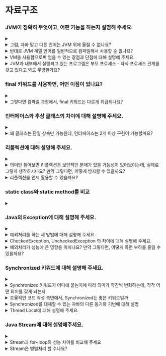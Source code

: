 # 자료구조
### JVM이 정확히 무엇이고, 어떤 기능을 하는지 설명해 주세요.
<details>
<summary></summary>
<div>

## 1. JVM의 정의
- **Java Virtual Machine(JVM)**이란 자바 바이트코드(bytecode)를 실행하기 위한 **가상 컴퓨터(추상화된 컴퓨팅 플랫폼)**입니다.  
- 자바 컴파일러(`javac`)가 생성한 `.class` 파일(바이트코드)을 입력으로 받아, 실제 머신(운영체제·하드웨어)에서 동작할 수 있도록 해석·실행합니다.  
- JVM은 **‘한 번 컴파일하면 어디서나 실행된다(Write Once, Run Anywhere)’**는 자바 플랫폼의 핵심을 가능하게 하는 핵심 요소입니다.

## 2. JVM의 주요 구성 요소
1. **클래스 로더(Class Loader)**  
   - `.class` 파일을 읽어 메모리에 올리고, 내부 데이터 구조로 변환(링크)합니다.  
   - 사용자 정의 클래스뿐 아니라 런타임 라이브러리(예: `java.lang.*`)도 모두 이 서브시스템을 통해 로드됩니다.
2. **런타임 데이터 영역(Runtime Data Areas)**  
   - **메소드 영역(Method Area)**: 클래스·인터페이스의 런타임 상수 풀, 필드·메소드 정보 저장  
   - **힙(Heap)**: 객체 및 배열 인스턴스들이 생성되는 공간  
   - **스택(Stack)**: 각 스레드별로 JVM 호출 스택을 유지(메소드 호출 시마다 프레임 생성)  
   - **프로그램 카운터(PC) 레지스터**: 각 스레드가 현재 실행 중인 바이트코드의 주소를 가리킴  
   - **네이티브 메소드 스택(Native Method Stack)**: 자바 외 언어(C/C++ 등)로 작성된 네이티브 메소드 호출 시 사용
3. **실행 엔진(Execution Engine)**  
   - **인터프리터(Interpreter)**: 바이트코드를 한 줄씩 해석하며 실행  
   - **JIT 컴파일러(Just-In-Time Compiler)**: 반복적으로 호출되는 바이트코드를 네이티브 머신 코드로 번역해 **성능을 최적화**  
4. **가비지 컬렉터(Garbage Collector, GC)**  
   - 더 이상 참조되지 않는 객체를 탐지해 자동으로 메모리를 회수  
   - 메모리 누수를 방지하고, 명시적 메모리 해제 없이 안전한 실행 환경 제공  
5. **네이티브 인터페이스(Java Native Interface, JNI)**  
   - 자바 애플리케이션에서 C/C++ 등의 네이티브 코드를 호출할 수 있게 해 주는 브릿지 역할

## 3. JVM의 주요 기능
- **플랫폼 독립성 보장**  
  자바 바이트코드는 특정 하드웨어나 OS에 종속되지 않으므로, 동일한 `.class` 파일을 Windows·macOS·Linux 등 다양한 환경에서 실행 가능
- **메모리 관리 및 자동 가비지 컬렉션**  
  개발자가 명시적으로 메모리를 해제하지 않아도, JVM이 필요 시점에 객체를 정리하여 안정적인 메모리 운영
- **성능 최적화**  
  JIT 컴파일러를 통해 런타임에 핫스팟(빈번히 호출되는 코드)을 네이티브 코드로 변환, 반복 실행 시 성능 향상
- **보안 관리**  
  바이트코드 검증(bytecode verifier)을 통해 악의적인 코드 삽입을 방지하고, 클래스 로더·보안 매니저를 통해 실행 권한을 제어
- **멀티스레드 스케줄링 지원**  
  JVM 내부에서 스레드별 호출 스택과 PC 레지스터를 관리하여, 자바 레벨의 스레드 동시 실행 및 동기화 제공

## 4. JVM의 동작 과정 요약
1. **소스 코드(.java) → 바이트코드(.class) 컴파일**  
2. **클래스 로더**가 `.class` 파일 로드 및 링크  
3. **바이트코드 검증** (안전성·무결성 검사)  
4. **인터프리터** 또는 **JIT 컴파일러**를 통해 바이트코드 실행  
5. **런타임 데이터 영역**에서 객체 생성 및 메모리 관리  
6. **가비지 컬렉터**가 주기적으로 불필요 객체 회수

## 5. JVM의 이점
- **이식성**: 한번 작성한 코드를 다양한 플랫폼에서 실행  
- **안정성**: 메모리 안전성 및 보안 메커니즘 내장  
- **관리 용이성**: 자동 메모리 관리, 모니터링·디버깅 도구 제공  
- **확장성**: 다양한 가비지 컬렉터(G1, ZGC 등)와 최적화 기법 선택 가능  

---

이와 같이 JVM은 자바 프로그램을 실행하기 위한 **추상화된 런타임 환경**으로, 바이트코드를 플랫폼 독립적으로 해석·컴파일하고, 메모리·스레드·보안을 종합적으로 관리함으로써 자바의 핵심 가치인 “이식성·안정성·성능”을 실현합니다.
</div>
</details>
<details>
<summary>그럼, 자바 말고 다른 언어는 JVM 위에 올릴 수 없나요?</summary>
<div>

JVM은 ‘바이트코드(​.class)’를 실행하는 가상 머신이기 때문에, **바이트코드를 생성할 수 있는(any language compiler)를 JVM 타깃으로 삼기만 하면** 자바뿐 아니라 어떤 언어도 올릴 수 있습니다. 실제로 다음과 같은 언어들이 JVM 위에서 동작합니다:

- **Kotlin**  
  JetBrains에서 만든 정적 타입 언어로, 자바와 100% 상호 운용(interoperability) 가능  
- **Scala**  
  함수형·객체지향을 결합한 언어로, 병렬·비동기 프로그래밍에 강점  
- **Groovy**  
  동적 스크립트 언어로, 자바 문법과 호환되며 빌드 스크립트·테스트 코드 등에 자주 사용  
- **Clojure**  
  JVM 기반의 함수형 리스프(Lisp) 언어, 불변 자료구조·병렬 처리 모델 제공  
- **JRuby**  
  루비(Ruby) 언어를 JVM 위에서 실행할 수 있게 옮긴 구현체  
- **Jython**  
  파이썬(Python) 2.x 계열을 JVM 위에서 실행할 수 있는 구현체  
- **Ceylon, Fantom, Xtend, Gosu, Frege** 등  
  각각 고유의 문법과 특성을 가진 언어들이 JVM 타깃을 지원  

---

## 어떻게 가능할까?
1. **컴파일러 플러그인/백엔드**  
   - 언어의 컴파일러가 최종 산출물을 JVM 바이트코드로 생성하도록 백엔드를 구현  
   - 예: Kotlin 컴파일러, Scala 컴파일러, Groovy 컴파일러 등  
2. **인터프리터 방식**  
   - 순수 자바(Java) 코드로 해당 언어의 인터프리터를 작성하고, JVM에서 직접 해석  
   - 예: JRuby, Jython  
3. **JSR-292 (invokedynamic) 지원**  
   - 자바 7부터 도입된 `invokedynamic` 바이트코드 명령어로 동적 언어를 더 효율적으로 구현  

이처럼 JVM은 **언어 독립적인 런타임 플랫폼**으로 설계되어 있기 때문에, “JVM 타깃 코드(바이트코드)만 만들 수 있느냐”가 관건입니다. 자바가 아니어도, 자신만의 문법·타입 시스템을 가진 언어라도 바이트코드를 생산할 수 있다면 JVM 위에서 실행시킬 수 있습니다.
</div>
</details>
<details>
<summary>반대로 JVM 계열 언어를 일반적으로 컴파일해서 사용할 순 없나요?</summary>
<div>

**JVM 바이트코드로 컴파일**되어 `.class` 파일로 출력되고, 이를 JVM에서 실행하는 방식으로 동작합니다. 즉, 이들은 \*\*"JVM 위에서 실행되는 언어"\*\*입니다. 따라서 보통은 **JVM 없이 실행되지 않습니다.**

하지만 "일반적으로 컴파일해서 사용할 수 없느냐?"는 질문에 대해 더 깊이 들어가 보면 몇 가지 예외나 대안도 존재합니다.

---

### ✅ JVM 계열 언어를 "일반적으로 컴파일해서" 실행하는 방법들

1. **Ahead-of-Time (AOT) 컴파일러 사용**

   * 대표 사례: **GraalVM Native Image**
   * Java나 Kotlin 코드를 JVM 없이 실행할 수 있는 **네이티브 바이너리**로 컴파일합니다.
   * 장점: 빠른 시작 시간, 낮은 메모리 사용량
   * 단점: 리플렉션 등 일부 JVM 기능은 제한될 수 있음

2. **Kotlin/Native**

   * Kotlin은 JVM 이외에도 **Native 플랫폼용 컴파일러(Kotlin/Native)** 를 제공합니다.
   * 주로 iOS, Linux CLI 프로그램 등에 사용됩니다.
   * JVM 없이 실행 가능합니다.

3. **Scala Native**

   * Scala를 LLVM 기반의 **네이티브 코드**로 컴파일하는 프로젝트
   * 아직 완전 성숙하지는 않지만, 간단한 CLI 앱 등은 작성 가능

---

### ❌ 일반적인 상황에서는 JVM이 필요함

* Java나 Kotlin은 기본적으로 `javac`, `kotlinc` 등으로 **바이트코드**를 생성하고,
* 생성된 `.class` 파일은 `java` 커맨드나 JVM 기반 런타임에서 실행됨
* 그러므로 **JVM이 없이는 실행할 수 없습니다.**

---

요약하자면:
\*\*"일반적인 상황에서는 JVM이 필요하지만, 네이티브 컴파일러(AOT)를 사용하면 JVM 없이 실행 가능한 실행 파일도 만들 수 있다"\*\*는 게 핵심입니다.

</div>
</details>

<details>
<summary>VM을 사용함으로써 얻을 수 있는 장점과 단점에 대해 설명해 주세요.</summary>
<div>

가상 머신(VM, 특히 여기서는 **Java Virtual Machine – JVM**을 염두에 두고 설명하겠습니다)을 사용하는 것은 개발과 실행 환경에 많은 영향을 미칩니다. 아래는 **VM 사용의 장점과 단점**을 정리한 내용입니다.

---

## ✅ VM(JVM)을 사용함으로써 얻을 수 있는 **장점**

### 1. **플랫폼 독립성 (Write Once, Run Anywhere)**

* Java나 Kotlin 같은 언어는 바이트코드로 컴파일되고, JVM만 있다면 **Windows, macOS, Linux 등에서 동일하게 실행 가능**합니다.
* 이는 다양한 운영체제를 지원해야 하는 애플리케이션에 큰 장점입니다.

### 2. **풍부한 런타임 기능**

* 자동 메모리 관리(Garbage Collection)
* 스레드 관리, 모니터링, 리플렉션, JIT(Just-In-Time) 컴파일 등 고급 기능 제공
* 개발자가 저수준의 자원 관리를 직접 할 필요가 줄어듭니다.

### 3. **보안**

* JVM은 **샌드박스 환경**을 통해 애플릿이나 스크립트의 접근 범위를 제한할 수 있음
* 특히 웹 기반의 코드 실행 등에서 유용함 (과거에는 많이 쓰였지만 지금은 줄어듦)

### 4. **성숙한 생태계**

* 수십 년에 걸친 **툴링, 디버깅, 모니터링** 생태계
* Spring, Gradle, IntelliJ, JUnit 등 다양한 도구와 라이브러리 제공

### 5. **멀티언어 지원**

* JVM 위에서는 Java 외에도 Kotlin, Scala, Groovy 등 다양한 언어를 사용할 수 있음
* 여러 언어를 섞어 개발하는 것도 가능

---

## ❌ VM(JVM)을 사용할 때의 **단점**

### 1. **시작 시간 지연 (Cold Start)**

* JVM은 애플리케이션 시작 시 초기화 작업이 많아서 **시작 시간이 느릴 수 있음**
* 서버리스 환경이나 CLI 툴 등에서는 큰 단점이 될 수 있음

### 2. **메모리 사용량이 큼**

* JVM 자체가 일정 메모리를 항상 점유하고 있으며, 가비지 컬렉션 등도 추가 리소스를 사용
* 가벼운 애플리케이션에는 과할 수 있음

### 3. **JVM에 대한 의존**

* 실행에 반드시 JVM이 필요하며, JVM 버전에 따라 호환성 문제가 생길 수도 있음
* 설치/배포 환경에서 JVM 유무 확인이 필요

### 4. **네이티브 성능보다 낮을 수 있음**

* C/C++ 등 네이티브 언어보다는 실행 성능이 낮거나 예측 불가능할 수 있음
* 특히 하드웨어에 가까운 시스템 프로그래밍에는 부적합

---

## 🔄 요약 표

| 항목      | 장점             | 단점             |
| ------- | -------------- | -------------- |
| 플랫폼 독립성 | OS에 상관없이 실행 가능 | JVM 설치 필요      |
| 성능      | JIT으로 일정 수준 확보 | 네이티브보다 느릴 수 있음 |
| 메모리     | 자동 관리(GC)      | 리소스 사용량 많음     |
| 보안      | 샌드박스 실행        | 복잡한 설정 필요      |
| 생태계     | 풍부한 도구와 언어     | 러닝 커브 가능       |

---

좋습니다! 아래는 **VM 기반 언어 (예: Java, Kotlin, C#, Scala 등)** 와 **네이티브 언어 (예: C, C++, Rust, Go 등)** 를 다양한 관점에서 비교한 표입니다. 두 유형은 서로 다른 철학과 목적을 가지고 있어, 선택은 사용 목적과 환경에 따라 달라집니다.

---

## ✅ VM 기반 언어 vs 네이티브 언어 비교

| 항목           | VM 기반 언어                              | 네이티브 언어                        |
| ------------ | ------------------------------------- | ------------------------------ |
| **실행 방식**    | 중간 바이트코드로 컴파일 → VM(JVM, CLR 등) 위에서 실행 | 기계어로 직접 컴파일 → OS에서 직접 실행       |
| **플랫폼 독립성**  | 높음 (JVM만 있으면 OS에 상관없이 실행 가능)          | 낮음 (OS별로 바이너리 따로 빌드 필요)        |
| **성능**       | 적절히 빠름 (JIT, GC 등 덕분에 괜찮은 성능)         | 일반적으로 더 빠름 (AOT 컴파일로 최적화됨)     |
| **시작 속도**    | 느릴 수 있음 (JVM 초기화 시간)                  | 빠름 (바로 실행 가능)                  |
| **메모리 사용**   | 더 큼 (JVM 자체 오버헤드 + GC 리소스)            | 더 작음 (직접 메모리 관리)               |
| **개발 생산성**   | 높음 (자동 메모리 관리, 풍부한 라이브러리, 리플렉션 등)     | 낮을 수 있음 (직접 메모리 관리, 포인터 등)     |
| **디버깅/모니터링** | 풍부한 툴 제공 (JVM 기반 툴: VisualVM, JFR 등)  | 도구는 다양하지만 OS/언어마다 다름           |
| **안정성**      | 메모리 관련 버그 적음 (GC, 타입 안정성)             | 메모리 오류 발생 가능 (버퍼 오버플로우 등)      |
| **호환성**      | JVM 버전 간 이슈 있을 수 있음                   | OS/컴파일러 종속성 문제 있을 수 있음         |
| **사용 예**     | 웹 서버, 대규모 엔터프라이즈 앱, 백엔드 시스템           | 시스템 프로그래밍, 게임, OS, 실시간 앱, 임베디드 |

---

## ✅ 요약

* **VM 기반 언어**

  * 장점: 개발 속도 빠르고 안정적, 이식성 우수
  * 단점: 성능과 자원 사용면에서 불리

* **네이티브 언어**

  * 장점: 성능 우수, 리소스 제어 가능
  * 단점: 개발 난이도 높고, 플랫폼 종속성 있음

---

### 💡 어떤 경우에 어떤 언어를 쓰면 좋을까?

| 상황                        | 추천               |
| ------------------------- | ---------------- |
| 빠르게 안정적인 서버 구축            | Java, Kotlin, C# |
| 고성능 시스템이나 게임 개발           | C++, Rust        |
| 임베디드 시스템, 드라이버            | C                |
| 빠른 시작 시간과 단일 실행파일이 중요한 경우 | Go, Rust         |
| 복잡한 비즈니스 로직이 많은 대형 서비스    | Java, Scala      |

---


</div>
</details>

<details>
<summary>JVM과 내부에서 실행되고 있는 프로그램은 부모 프로세스 - 자식 프로세스 관계를 갖고 있다고 봐도 무방한가요?</summary>
<div>

**JVM과 그 안에서 실행되는 프로그램(Java, Kotlin 등으로 작성된 코드)** 간의 관계를 \*\*"부모-자식 프로세스 관계"\*\*로 보는 것은 **정확하지 않습니다.**

---

## 🔍 이유 설명

### ✅ JVM은 **하나의 프로세스**입니다.

* 우리가 `java MyProgram` 같은 명령어로 프로그램을 실행하면:

  1. **JVM 프로세스**가 시작되고
  2. 그 안에서 `.class` 또는 `.jar` 파일에 담긴 **바이트코드를 해석/실행**합니다.
* 즉, **Java 애플리케이션은 JVM 프로세스 안에서 실행되는 코드일 뿐**, 별도의 프로세스가 아닙니다.

➡️ 따라서 JVM과 Java 애플리케이션은 **"부모-자식 프로세스"가 아니라, "호스트와 내부 실행 코드" 관계**입니다.

---

## 💡 예외적으로 자식 프로세스를 생성하는 경우

Java 애플리케이션 내에서 다음과 같은 방식으로 **실제 자식 프로세스**를 생성할 수는 있습니다:

```java
Process p = Runtime.getRuntime().exec("ping google.com");
```

* 이 경우 `ping`은 **자식 프로세스**로 실행되며,
* **JVM은 부모 프로세스**, `ping`은 실제 OS 레벨에서 **자식 프로세스**가 됩니다.

---

## 🔄 요약

| 구분                     | 관계                               |
| ---------------------- | -------------------------------- |
| JVM ↔ Java 애플리케이션      | ❌ 프로세스-프로세스 아님 (같은 프로세스 내에서 실행됨) |
| JVM ↔ exec()로 만든 외부 명령 | ✅ 부모-자식 프로세스 관계 성립               |

---

ps, top, pstree 같은 명령어로 JVM과 서브프로세스 관계를 확인

리눅스나 유닉스 계열 시스템에서 **JVM과 서브프로세스 관계**를 확인하는 데 사용할 수 있는 주요 명령어들을 아래에 정리

---

## ✅ 1. `ps` 명령어

```bash
ps -ef | grep java
```

* 현재 실행 중인 JVM 프로세스를 확인할 수 있습니다.
* `java -jar MyApp.jar` 같은 명령이 보일 겁니다.

---

## ✅ 2. `pstree` 명령어

```bash
pstree -p
```

* 프로세스들을 **트리 구조로 시각화**해서 보여줍니다.
* JVM이 `exec()` 등을 통해 생성한 **자식 프로세스**가 있다면 JVM PID 아래에 보이게 됩니다.

예시:

```
systemd(1)─┬─java(12345)─┬─ping(12346)
```

→ 여기서 `java(12345)`가 JVM이고, `ping(12346)`은 `Runtime.exec()` 등으로 생성된 자식 프로세스입니다.

---

## ✅ 3. `top` 또는 `htop`

* 실행 중인 프로세스를 실시간으로 볼 수 있고,
* `htop`에서는 **트리 모드(F5)** 로 자식 프로세스를 확인할 수 있습니다.

---

## ✅ 4. Java 코드에서 PID 확인하는 방법

```java
long pid = ProcessHandle.current().pid();
System.out.println("JVM PID: " + pid);
```

자식 프로세스는 아래처럼 생성:

```java
Process p = Runtime.getRuntime().exec("ping google.com");
```

이 경우, OS 레벨에서 `ping` 프로세스는 위 JVM의 **자식 프로세스**로 보이게 됩니다.

---

</div>
</details>

### final 키워드를 사용하면, 어떤 이점이 있나요?

<details>
<summary></summary>
<div>

1. 변수에 final 사용
java
복사
편집
final int x = 10;
한 번 초기화된 이후 값을 변경할 수 없음.

이점:

불변성 보장: 코드 흐름 중 값이 바뀌지 않아 오류 가능성 감소.

멀티스레딩 환경에서 안정성 향상: final 변수는 thread-safe하게 작동함.

2. 메서드에 final 사용
java
복사
편집
class Parent {
    public final void show() {
        System.out.println("Hello");
    }
}
서브클래스에서 오버라이드 금지.

이점:

의도한 동작을 유지: 중요한 로직이 자식 클래스에서 변경되지 않도록 보장.

보안성 향상: 예기치 않은 확장을 막아 코드 안정성 증가.

3. 클래스에 final 사용
java
복사
편집
final class MyClass {
    // ...
}
상속이 불가능한 클래스.

이점:

디자인 고정: 의도적으로 확장을 금지해 API 설계 안정성 확보.

성능 최적화 가능: JIT 컴파일러가 final 클래스는 더 공격적으로 최적화 가능.

추가 이점
가독성 향상: 값을 변경하지 않을 것임을 명시적으로 표현.

에러 예방: 실수로 변수 재할당, 메서드 오버라이드 등 방지.

필요 이상으로 final을 남용하면 유연성이 떨어질 수 있으므로, 변경 가능성이 없다고 확신할 때 사용
</div>
</details>

<details>
<summary>그렇다면 컴파일 과정에서, final 키워드는 다르게 취급되나요?</summary>
<div>

`final` 키워드는 **컴파일러와 JVM이 코드를 다르게 최적화할 수 있도록 힌트를 주는 역할**을 합니다. 컴파일 과정에서 `final`이 있으면 다음과 같은 방식으로 특별히 취급됩니다:

---

### 1. **`final` 변수 (특히 상수)는 인라인(inline) 처리됨**

```java
final int A = 10;
int b = A + 5;
```

* 컴파일 시점에 `A`는 리터럴 `10`으로 직접 치환되어 사용됨.
* **결과적으로 더 빠른 실행**과 **메모리 절약** 가능.
* 단, `static final` 변수는 상수 풀(Constant Pool)에 저장되어 전역적으로 재사용 가능.

---

### 2. **`final` 메서드는 오버라이딩이 불가능하므로 디스패치 최적화 가능**

```java
final void doSomething() {}
```

* 메서드가 서브클래스에서 바뀔 수 없으므로 **정적 바인딩(static binding)** 사용 가능.
* 일반적인 메서드는 **동적 바인딩**을 거쳐야 하지만, `final`이면 그 과정을 생략 가능 → **호출 속도 향상**.

---

### 3. **`final` 클래스는 전체 구조가 고정되므로 더 과감한 최적화 가능**

```java
final class MyUtil { ... }
```

* JVM이 클래스의 구조나 메서드 호출 방식이 절대 바뀌지 않는다고 확신할 수 있어, **JIT 컴파일러가 aggressive한 인라이닝이나 옵티마이제이션 수행** 가능.

---

### 4. **`final` 지역 변수는 람다나 익명 클래스에서 참조 가능**

```java
Runnable r = () -> {
    System.out.println(a); // a는 final 또는 effectively final이어야 함
};
```

* 컴파일러는 해당 변수를 \*\*closure(클로저)\*\*에 캡처해야 하므로, 값이 바뀌지 않음을 확신해야 함.

---

요약하면, **`final`은 컴파일러에게 "이 값/구조는 바뀌지 않는다"는 확신을 주어 더 효율적인 바이트코드와 실행 성능을 가능하게 합니다**.

`final` 키워드는 JIT(Just-In-Time) 컴파일러가 **더 aggressive(공격적인) 인라이닝 및 최적화**를 수행할 수 있도록 도와줍니다. 그 이유와 작동 방식은 다음과 같습니다:

---

### ✅ **JIT 컴파일러 최적화란?**

* JIT은 자바 바이트코드를 **런타임 시 기계어로 변환하면서 성능 최적화**를 수행합니다.
* JIT의 목표는 CPU가 더 빠르게 실행할 수 있도록 **중복 제거**, **함수 인라이닝**, **루프 최적화** 등을 적용하는 것입니다.

---

### 💡 `final`이 어떻게 도움이 되는가?

#### 1. **메서드 인라이닝 (Method Inlining)**

* 인라이닝이란, **함수를 호출하지 않고, 그 내부 코드를 호출 지점에 직접 삽입**하는 최적화입니다.
* 일반 메서드는 오버라이딩 가능성이 있어 런타임까지 어떤 구현이 호출될지 확정할 수 없습니다.
* 하지만 `final` 메서드는 **절대 오버라이딩되지 않음** → **JVM이 인라인을 바로 적용 가능**.

예:

```java
final void printHello() {
    System.out.println("Hello");
}
```

* 이 함수가 자주 호출된다면, 호출부에 `System.out.println("Hello");`를 직접 넣을 수 있습니다.
* → **함수 호출 비용 제거** + **JVM 추가 최적화 가능**.

---

#### 2. **클래스 인라이닝**

* `final` 클래스는 구조가 확정되어 있어, **JVM이 객체 구조를 분석하고 최적화하기 쉬움**.
* 예: `final class Point { int x, y; }`

  * 객체 생성 시 구조가 불변임을 알기 때문에 **메모리 접근이나 생성 비용 최적화 가능**.

---

#### 3. **필드 접근 최적화**

* `final` 필드는 한 번만 설정되고 이후 변경되지 않기 때문에:

  * **CPU 캐시에 안정적으로 유지될 수 있음**
  * **배치된 값이 바로 인라인**되거나 **dead code 제거 대상이 아님**.

---

### 🧠 요약

| 키워드           | JIT 최적화 혜택          |
| ------------- | ------------------- |
| `final` 메서드   | 인라이닝, 정적 바인딩 가능     |
| `final` 클래스   | 인라인 생성, 구조 최적화      |
| `final` 변수/필드 | 값 고정 → 빠른 접근, 상수 대체 |

---

JIT의 이런 최적화는 특히 **반복 호출**, **루프 내 코드**, **작은 유틸리티 메서드**에서 성능 차이를 체감할 수 있습니다.

</div>
</details>

### 인터페이스와 추상 클래스의 차이에 대해 설명해 주세요.

<details>
<summary></summary>
<div>
인터페이스(Interface)와 추상 클래스(Abstract Class)는 모두 Java에서 \*\*추상화(abstraction)\*\*를 제공하는 도구지만, 용도와 사용 방식에 중요한 차이가 있습니다. 아래에서 핵심 차이를 정리해 드리겠습니다.

---

## ✅ 기본 개념

| 항목      | 인터페이스 (Interface)             | 추상 클래스 (Abstract Class)          |
| ------- | ----------------------------- | -------------------------------- |
| 목적      | **계약(Contract)**: 무엇을 할 수 있는가 | **틀 제공(Template)**: 어떻게 동작해야 하는가 |
| 다중 상속   | O (여러 인터페이스 구현 가능)            | X (한 개의 클래스만 상속 가능)              |
| 인스턴스 생성 | X (객체 생성 불가)                  | X (객체 생성 불가)                     |

---

## ✅ 멤버 구성

| 항목  | 인터페이스                           | 추상 클래스                           |
| --- | ------------------------------- | -------------------------------- |
| 필드  | `public static final` 상수만 가능    | 일반 필드 가능 (private, protected 포함) |
| 메서드 | 기본은 추상 메서드, `default/static` 허용 | 추상 메서드 + 일반 메서드 둘 다 가능           |
| 생성자 | 없음                              | 있음                               |

---

## ✅ 사용 목적 차이

| 항목       | 인터페이스                       | 추상 클래스                      |
| -------- | --------------------------- | --------------------------- |
| 언제 사용하나? | 전혀 다른 계열의 클래스에 **공통 기능 명세** | 관련 있는 클래스들의 **공통 기능 구현 제공** |
| 예시       | `Comparable`, `Runnable`    | `Animal`, `Shape` 등         |

---

## ✅ Java 8 이후의 인터페이스 변화

* `default` 메서드: 인터페이스에서도 구현 가능해짐.
* `static` 메서드: 인터페이스에 정적 메서드 정의 가능.
* 하지만 여전히 \*\*상태(필드)\*\*는 가질 수 없으며, `Object` 클래스의 메서드는 오버라이드 불가.

---

## ✅ 예제 비교

### 인터페이스 예

```java
interface Drivable {
    void drive();
}
```

### 추상 클래스 예

```java
abstract class Vehicle {
    int speed;

    void setSpeed(int speed) {
        this.speed = speed;
    }

    abstract void drive();
}
```

---

## 🔄 요약 비교

| 기준     | 인터페이스       | 추상 클래스  |
| ------ | ----------- | ------- |
| 다중 상속  | 가능          | 불가능     |
| 상태(필드) | 가질 수 없음     | 가질 수 있음 |
| 기본 구현  | Java 8부터 가능 | 항상 가능   |
| 생성자    | 없음          | 있음      |
| 관계     | "할 수 있다"    | "이다"    |

---

### ✅ 실무 조언:

* **"서로 관련 없는 객체들에 공통 기능을 부여"** → 인터페이스
* **"공통된 속성과 동작이 있는 상속 구조"** → 추상 클래스

둘을 **동시에 사용할 수도 있고**, **하나의 추상 클래스가 여러 인터페이스를 구현**할 수도 있습니다.

</div>
</details>

<details>
<summary>왜 클래스는 단일 상속만 가능한데, 인터페이스는 2개 이상 구현이 가능할까요?</summary>
<div>

아주 좋은 질문입니다! 핵심은 \*\*"복잡성과 충돌을 방지하면서도 유연성을 제공하려는 설계 철학"\*\*에 있습니다.

---

## ✅ 클래스는 **단일 상속**만 가능한 이유

### ⚠️ 다중 상속의 문제점 (클래스 기준)

다중 상속은 **여러 부모 클래스에서 동일한 이름의 메서드나 필드**를 상속받을 경우, \*\*우선순위를 알기 어려워서 모호성(ambiguity)\*\*이 발생합니다.

예를 들어:

```java
class A {
    void hello() { System.out.println("Hello from A"); }
}

class B {
    void hello() { System.out.println("Hello from B"); }
}

// Java에서는 아래와 같은 다중 상속이 허용되지 않음
class C extends A, B { } // 오류 발생!
```

* 위 상황에서는 `C.hello()`가 A의 것인지 B의 것인지 **결정할 수 없음**.
* 이는 **Diamond Problem**이라고도 불립니다.

➡️ **이런 혼란을 피하기 위해 자바는 클래스에 대해 "단일 상속"만 허용**합니다.

---

## ✅ 인터페이스는 **다중 구현**이 가능한 이유

### ✔️ 인터페이스는 본질적으로 \*\*계약(명세)\*\*만 정의하기 때문

* 인터페이스는 **상태(필드)나 구현을 갖지 않는 추상적인 메서드 선언**만 포함했기 때문에, 충돌 가능성이 거의 없음.
* 즉, 클래스는 **구현과 상태를 상속**하지만, 인터페이스는 \*\*기능의 약속(형태)\*\*만 상속.

예:

```java
interface Flyable {
    void fly();
}

interface Swimmable {
    void swim();
}

class Duck implements Flyable, Swimmable {
    public void fly() { System.out.println("Flying"); }
    public void swim() { System.out.println("Swimming"); }
}
```

* Duck은 **두 인터페이스 모두의 기능을 명확하게 구현**하면 되기 때문에 충돌 없음.

---

## ✅ Java 8 이후: `default` 메서드로 생긴 잠재적 충돌

인터페이스에 `default` 메서드가 생기면서 충돌 가능성이 생겼지만, Java는 다음과 같이 **명시적 해결**을 요구합니다:

```java
interface A {
    default void hello() { System.out.println("Hello from A"); }
}

interface B {
    default void hello() { System.out.println("Hello from B"); }
}

class C implements A, B {
    public void hello() {
        A.super.hello(); // 또는 B.super.hello();
    }
}
```

➡️ 충돌 시 개발자가 **직접 우선순위를 지정**하게 강제함 → **안전성과 유연성 모두 확보**.

---

## 🧠 결론

| 구분         | 클래스 상속       | 인터페이스 구현         |
| ---------- | ------------ | ---------------- |
| 다중 상속 허용   | ❌            | ✅                |
| 이유         | 충돌 위험, 상태 상속 | 명세만 제공, 구현 충돌 없음 |
| Java 설계 철학 | 안전성 우선       | 유연성 확보           |

---

즉, **인터페이스는 충돌 없이 유연한 기능 조합이 가능하기 때문에 다중 구현을 허용하지만**, **클래스는 복잡한 상태와 구현을 포함하기 때문에 단일 상속만 허용되는 것**입니다.

</div>
</details>

### 리플렉션에 대해 설명해 주세요.

<details>
<summary></summary>
<div>

### 🔍 리플렉션의 핵심 개념

리플렉션을 사용하면 프로그램이 실행 중일 때 다음과 같은 작업이 가능합니다:

- 클래스의 이름, 메서드, 필드, 생성자 등의 **구조를 조회**
- **새로운 인스턴스 생성**
- **메서드 호출**
- **필드(변수) 값 읽기/쓰기**
- **어노테이션 읽기**

---

### 🛠️ 리플렉션의 예 (Java 기준)

```java
Class<?> clazz = Class.forName("com.example.MyClass");  // 클래스 로딩
Object obj = clazz.getDeclaredConstructor().newInstance();  // 인스턴스 생성
Method method = clazz.getMethod("sayHello");  // 메서드 조회
method.invoke(obj);  // 메서드 호출

```

---

### ⚠️ 리플렉션의 단점

1. **성능 저하** – 일반적인 코드보다 느립니다 (JIT 최적화 어려움)
2. **보안 이슈** – private 필드/메서드 접근 가능
3. **유지보수 어려움** – 코드 가독성 낮고 오류가 런타임까지 숨겨짐

---

### 🎯 리플렉션이 유용한 상황

- 프레임워크 개발 (예: 스프링, Hibernate)
- 테스트 도구 (예: JUnit)
- 의존성 주입 / 객체 직렬화 / JSON 매핑
</div>
</details>

<details>
<summary>의미만 들어보면 리플렉션은 보안적인 문제가 있을 가능성이 있어보이는데, 실제로 그렇게 생각하시나요? 만약 그렇다면, 어떻게 방지할 수 있을까요?</summary>
<div>

### 🔐 왜 리플렉션이 보안상 위험한가?

1. **접근 제한 무력화**
    
    `private`, `protected` 멤버에도 `setAccessible(true)`를 통해 접근 가능:
    
    ```java
    Field field = clazz.getDeclaredField("secret");
    field.setAccessible(true);  // 접근 제한 해제
    
    ```
    
2. **코드 무결성 훼손**
    
    원래 의도하지 않은 방식으로 객체를 조작해 버그나 취약점을 만들 수 있음.
    
3. **샌드박스 우회**
    
    제한된 환경(예: JVM 샌드박스, 웹브라우저)에서도 시스템 자원에 접근할 수 있게 될 수 있음.
    
4. **민감한 정보 노출**
    
    예: 인증 토큰, 비밀번호, 내부 설정 등을 리플렉션으로 조회 가능
    

---

### 🛡️ 리플렉션 관련 보안 위험을 방지하는 방법

1. **보안 매니저(Security Manager) 사용** *(Java 환경)*
    
    리플렉션으로 접근할 수 있는 범위를 제어할 수 있었지만, Java 17 이후 deprecated됨.
    
2. **모듈 시스템 활용 (Java 9+)**
    
    `module-info.java`를 통해 특정 패키지나 클래스를 외부에서 접근 불가하도록 선언.
    
3. **접근 권한 체크**
    
    `setAccessible(true)`는 보안 매니저나 정책에 따라 제한 가능.
    
4. **코드 리뷰와 정적 분석 도구 활용**
    
    리플렉션 사용이 포함된 부분을 별도로 검토하고, 정적 분석 도구(예: SonarQube)로 감시.
    
5. **라이브러리 사용 주의**
    
    외부 라이브러리가 리플렉션을 남용할 수 있으므로, 신뢰할 수 있는 라이브러리만 사용.
    
6. **최대한 사용 자제**
    
    리플렉션은 꼭 필요한 경우에만 사용하고, 가능한 대체 방법(예: 인터페이스, 전략 패턴 등)을 고려.
    

---

### ✅ 결론

> 리플렉션은 강력하지만, 잘못 사용하면 보안상 매우 위험한 도구입니다.
> 
> 
> 보안 정책과 설계 원칙에 따라 신중하게 사용하고, **사전 통제**와 **사후 모니터링**이 필요합니다.
>
</div>
</details>

<details>
<summary>리플렉션을 언제 활용할 수 있을까요?</summary>
<div>

리플렉션(reflection)은 **일반적인 개발에서는 가급적 피하는 것이 원칙**이지만, 특정 상황에서는 **다른 방법으로는 해결하기 어려운 유용한 도구**가 됩니다. 아래는 **리플렉션을 사용해도 되는(혹은 사용하는 게 적절한) 대표적인 상황들**입니다.

---

## ✅ 리플렉션을 사용해도 되는/사용이 적절한 상황

---

### 1. **프레임워크나 라이브러리 개발**

- **목적**: 사용자의 클래스 구조를 몰라도 자동으로 DI(의존성 주입), 애노테이션 처리, 설정 바인딩 등을 구현
- **예시**: Spring, Hibernate, Jackson, JUnit 등
- **사용 이유**: 클래스나 필드 정보를 런타임에 동적으로 해석해야 하기 때문

```java
Field field = clazz.getDeclaredField("username");
field.setAccessible(true);
field.set(instance, "admin");

```

---

### 2. **직렬화/역직렬화 처리**

- **목적**: 객체를 JSON, XML 등으로 변환하거나 다시 복원할 때
- **예시**: Gson, Jackson 등이 객체의 필드를 리플렉션으로 탐색해서 값 변환

---

### 3. **애노테이션 기반 처리**

- **목적**: 특정 애노테이션이 붙은 클래스/메서드/필드를 찾아 기능 실행
- **예시**: 테스트 메서드(@Test) 실행, 커스텀 컨트롤러 등록 등

```java
if (method.isAnnotationPresent(MyAnnotation.class)) {
    method.invoke(obj);
}

```

---

### 4. **플러그인 시스템, 모듈 로딩**

- **목적**: 클래스 이름을 문자열로 받아서 동적으로 로딩 및 실행
- **예시**: 게임 모드 시스템, 스크립트 기반 확장

```java
Class<?> pluginClass = Class.forName("com.game.plugins.SpeedBoost");
Plugin plugin = (Plugin) pluginClass.getDeclaredConstructor().newInstance();

```

---

### 5. **테스트 도구에서의 내부 접근**

- **목적**: 테스트 코드에서 private 필드나 메서드를 조작하고 검증할 필요가 있을 때
- **예시**: 단위 테스트에서 내부 상태 강제 설정

---

### 6. **로깅 및 디버깅 도구**

- **목적**: 런타임 객체의 구조를 분석해서 콘솔에 출력하는 등의 작업

---

## ⚠️ 사용을 피해야 할 일반적인 상황

| 상황 | 대체 가능 | 이유 |
| --- | --- | --- |
| 단순 메서드 호출 | O (직접 호출) | 리플렉션은 느리고 복잡 |
| 일반 필드 접근 | O | 유지보수 어려움 |
| 로직 제어 | O (패턴 활용) | 코드 구조가 불투명해짐 |

---

## 🔑 요약

> 리플렉션은 "플러그인처럼 유연한 구조"가 필요한 도구적 환경에서만 사용하는 것이 원칙입니다.
> 애플리케이션 로직 자체에 남용해서는 안 됩니다.
</div>
</details>

### static class와 static method를 비교

<details>
<summary></summary>
<div>

## 📘 개념 비교: `static class` vs `static method`

| 항목 | `static class` | `static method` |
| --- | --- | --- |
| **정의 위치** | 클래스 안에 중첩(nested)되어 정의 | 클래스 내부의 정적 메서드 |
| **사용 주체** | **클래스 자체**가 소유 (인스턴스 불필요) | **클래스 이름**으로 직접 호출 가능 |
| **주로 사용되는 경우** | 유틸리티 클래스나 구조적 데이터 정리 목적 | 헬퍼 함수, 공통 기능 등 |
| **인스턴스 변수 접근** | 외부 클래스 인스턴스에 접근 불가 | 인스턴스 변수에 접근 불가 |
| **언제 사용하나?** | 클래스 간 구조적 연결이 필요할 때 | 상태를 가지지 않는 동작(기능)만 구현할 때 |

---

## 🧱 예제 (Java 기준)

### 🔹 `static method` 예시

```java
public class MathUtils {
    public static int add(int a, int b) {
        return a + b;
    }
}

// 사용
int sum = MathUtils.add(3, 5);

```

- 객체 생성 없이 바로 호출 가능
- 상태를 가지지 않고 입력 → 출력만 존재

---

### 🔹 `static class` 예시

```java
public class Outer {
    static class Inner {
        void print() {
            System.out.println("Static nested class");
        }
    }
}

// 사용
Outer.Inner inner = new Outer.Inner();
inner.print();

```

- 외부 클래스 인스턴스 없이도 내부 클래스 생성 가능
- 외부 클래스의 **인스턴스 변수에는 접근 불가**

---

## 🧠 정리

| 상황 | 사용 추천 |
| --- | --- |
| 기능(행위)만 구현, 상태가 필요 없음 | `static method` |
| 구조상 클래스 내부에 또 다른 클래스를 정의하고 싶음 | `static class` |
| 내부 클래스가 외부 클래스 인스턴스 필요 | **비-static class** 사용 |
</div>
</details>

### Java의 Exception에 대해 설명해 주세요.
<details>
<summary></summary>
<div>

Java에서 `Exception`(예외)은 **프로그램 실행 중 발생할 수 있는 오류 상황을 객체로 표현한 것**입니다. 예외 처리를 통해 프로그램은 **예상치 못한 문제를 중단하지 않고 안정적으로 대응**할 수 있습니다.

---

## ✅ 1. Exception의 분류

Java에서는 `Throwable` 클래스가 **예외 계층의 최상위**입니다. 그 하위로 두 가지 주요 분류가 있습니다:

```
Throwable
 ├── Error             // 시스템 오류 (OutOfMemoryError 등 → 처리 불가)
 └── Exception         // 일반적인 예외 (처리 가능)
      ├── CheckedException   // 반드시 처리해야 하는 예외
      └── UncheckedException // 런타임 예외 (선택적 처리)

```

| 유형 | 설명 | 예시 |
| --- | --- | --- |
| ✅ Checked Exception | 컴파일 시점에 예외 처리 필요 | `IOException`, `SQLException` |
| ⚠️ Unchecked Exception (RuntimeException) | 컴파일러가 강제하지 않음 | `NullPointerException`, `IndexOutOfBoundsException` |

---

## ✅ 2. 예외 처리 방법

### 🔹 try-catch-finally

```java
try {
    int result = 10 / 0;
} catch (ArithmeticException e) {
    System.out.println("0으로 나눌 수 없습니다.");
} finally {
    System.out.println("항상 실행됩니다.");
}

```

### 🔹 throws

메서드 호출자에게 예외 처리를 **위임**할 수 있습니다.

```java
public void readFile(String path) throws IOException {
    FileReader fr = new FileReader(path);
}

```

---

## ✅ 3. 사용자 정의 예외

자신만의 예외를 만들어서 의미 있는 오류를 표현할 수 있습니다.

```java
public class InvalidUserException extends Exception {
    public InvalidUserException(String message) {
        super(message);
    }
}

```

사용 시:

```java
if (!user.isValid()) {
    throw new InvalidUserException("유효하지 않은 사용자입니다.");
}

```

---

## ✅ 4. 예외 vs 오류 (Error)

| 항목 | Exception | Error |
| --- | --- | --- |
| 목적 | 예외적 상황에 대한 **복구 가능성** 고려 | JVM 내부 오류 등 **복구 불가능** |
| 예시 | `FileNotFoundException`, `IllegalArgumentException` | `OutOfMemoryError`, `StackOverflowError` |
| 처리 | try-catch or throws | 보통 처리하지 않음 |

---

## ✅ 5. 실무 팁

- **예외 메시지는 구체적으로**: 로그 분석 시 원인 파악이 쉬움
- **Exception wrapping**: 다른 계층으로 전달할 때 `throw new CustomException("...", cause)` 형태로 감싸면 stack trace 보존 가능
- **최대한 구체적인 예외로 catch**: `catch (Exception e)`는 가급적 피함
- **예외 남용 주의**: 제어 흐름에 예외를 쓰는 건 성능과 가독성에 좋지 않음

---

### 🔚 정리

> Java의 Exception은 안정적인 프로그램 실행을 위한 핵심 도구입니다.
> 
> 
> 적절히 **예외를 구분하고**, **처리 전략을 세우며**, **사용자 정의 예외로 도메인을 표현**하면
> 
> 견고하고 유지보수성 높은 코드를 만들 수 있습니다.
>
</div>
</details>

<details>
<summary>예외처리를 하는 세 방법에 대해 설명해 주세요.</summary>
<div>

Java에서 예외를 처리하는 **대표적인 3가지 방법**은 다음과 같습니다:

---

### ✅ 1. `try-catch` 문 사용

예외 발생이 예상되는 코드를 `try` 블록에 작성하고, 예외 발생 시 실행할 코드를 `catch` 블록에 작성합니다.

```java
try {
    int result = 10 / 0;
} catch (ArithmeticException e) {
    System.out.println("예외 발생: " + e.getMessage());
}

```

- **특징**: 예외를 직접 처리하여 프로그램 중단 없이 흐름을 유지
- **사용 시점**: 예외가 발생할 수 있는 위치에서 **즉시 처리**해야 할 때

---

### ✅ 2. `throws` 키워드로 위임

메서드 선언부에서 `throws` 키워드를 사용해 예외 처리를 **호출자에게 위임**합니다.

```java
public void readFile(String path) throws IOException {
    FileReader fr = new FileReader(path);
}

```

- **특징**: 호출한 쪽에서 예외를 처리하게 하여 책임을 분리
- **사용 시점**: 메서드 내부에서 예외 처리하기 적절치 않을 때

---

### ✅ 3. `try-catch-finally` 또는 `try-with-resources`

예외가 발생하든 안 하든 **항상 실행**해야 하는 코드를 `finally`에 작성하거나, 리소스를 안전하게 자동 닫기 위해 `try-with-resources`를 사용합니다.

### ✅ `finally` 예시:

```java
FileInputStream fis = null;
try {
    fis = new FileInputStream("file.txt");
    // 파일 처리
} catch (IOException e) {
    e.printStackTrace();
} finally {
    if (fis != null) {
        try {
            fis.close();
        } catch (IOException e) {
            e.printStackTrace();
        }
    }
}

```

### ✅ `try-with-resources` 예시:

```java
try (FileInputStream fis = new FileInputStream("file.txt")) {
    // 파일 처리
} catch (IOException e) {
    e.printStackTrace();
}

```

- **특징**: 자원 정리를 자동으로 하거나, 항상 실행되어야 할 코드를 보장
- **사용 시점**: 파일, 네트워크 등 **자원 관리**가 필요한 경우

---

### 🔚 요약

| 방법 | 사용 목적 | 사용 시점 |
| --- | --- | --- |
| `try-catch` | 예외를 즉시 처리 | 직접 처리 필요할 때 |
| `throws` | 예외를 위임 | 호출자에게 책임 넘길 때 |
| `finally` / `try-with-resources` | 리소스 정리 보장 | 파일/DB/네트워크 등 |

---

**💡 실무 팁**: 예외는 무조건 잡기보다는, **의미 있는 위치에서 적절히 처리하거나 위임**하는 게 중요합니다.
</div>
</details>

<details>
<summary>CheckedException, UncheckedException 의 차이에 대해 설명해 주세요.</summary>
<div>

## ✅ Checked Exception

| 특징 | 내용 |
| --- | --- |
| 컴파일 시점 | **컴파일러가 강제로 처리** 요구 (`try-catch` 또는 `throws`) |
| 상속 관계 | `Exception`을 상속하지만, `RuntimeException`은 **제외** |
| 예시 | `IOException`, `SQLException`, `ParseException` 등 |
| 목적 | 예외 처리를 강제해서 **신뢰성** 높이기 위함 |

### ✔ 예:

```java
public void readFile(String path) throws IOException {
    FileReader reader = new FileReader(path); // 컴파일 에러 발생 → 예외 처리 필요
}

```

---

## ✅ Unchecked Exception

| 특징 | 내용 |
| --- | --- |
| 컴파일 시점 | **컴파일러가 처리 강제하지 않음** |
| 상속 관계 | `RuntimeException` 및 그 하위 클래스 |
| 예시 | `NullPointerException`, `IllegalArgumentException`, `IndexOutOfBoundsException` 등 |
| 목적 | **프로그래밍 로직 오류** → 개발자가 코드 수정으로 해결해야 함 |

### ✔ 예:

```java
public int divide(int a, int b) {
    return a / b; // b가 0이면 ArithmeticException 발생 (언체크드지만 컴파일 통과)
}

```

---

## ✅ 차이 요약

| 구분 | 체크드 예외 | 언체크드 예외 |
| --- | --- | --- |
| 강제 처리 | O (`try-catch` 또는 `throws`) | X |
| 컴파일러 검사 | O | X |
| 상속 관계 | `Exception` (단, `RuntimeException` 제외) | `RuntimeException` 및 하위 |
| 용도 | 외부 문제 (파일, DB 등) | 프로그래밍 실수 |
| 예 | `IOException`, `SQLException` | `NullPointerException`, `ArrayIndexOutOfBoundsException` |

---

## ✅ 결론

- **체크드 예외**: 발생 가능성이 높고, 회복 가능한 외부 문제
    
    → "파일이 없을 수도 있으니 대비하라"는 메시지
    
- **언체크드 예외**: 주로 프로그래머 실수 (버그)
    
    → "이건 네가 코드 제대로 짜야 한다"는 의미
    

---

실무에서는 **체크드 예외를 싫어하는 개발자도 많지만**, 외부와의 인터페이스가 많거나 안정성이 중요한 시스템에서는 여전히 유용하게 사용됩니다.
</div>
</details>

<details>
<summary>예외처리가 성능에 큰 영향을 미치나요? 만약 그렇다면, 어떻게 하면 부하를 줄일 수 있을까요?</summary>
<div>

**Java의 예외 처리(Exception Handling)는 성능에 영향을 미칠 수 있습니다.**

하지만 중요한 건 "예외 발생 자체"가 느린 것이지, "try-catch 구문이 있다고 해서 성능이 떨어지지는 않는다"는 점입니다.

---

## ✅ 예외 처리와 성능 영향

### ✔ 영향이 있는 부분

- **예외가 실제로 발생**할 때 → **스택 트레이스(stack trace)** 생성, **예외 객체 생성**, **컨트롤 흐름 변경** 등으로 CPU 비용이 큽니다.
- 반복문이나 실시간 처리 코드에서 예외가 **자주 발생**하면 성능 저하가 뚜렷해집니다.

### ✔ 영향이 없는 부분

- 단순히 `try-catch` 구문을 **사용만 했을 때는 성능에 큰 영향 없음**
    
    → 예외가 **발생하지 않으면** 거의 비용이 없습니다.
    

---

## ✅ 부하를 줄이는 방법

| 방법 | 설명 |
| --- | --- |
| ❌ 예외를 **흐름 제어 용도로 사용하지 말 것** | 예: `NumberFormatException`을 try-catch로 감싸고 매번 검사하는 대신, `isDigit` 같은 사전 검사를 사용 |
| ✅ 예외 발생 가능성을 **사전에 방지** | null 체크, 조건문 등으로 예외 발생 조건을 줄임 |
| ✅ 반복문 내부에서는 특히 주의 | 루프 안에서 예외가 반복 발생하면 성능 저하 큼 |
| ✅ 필요한 경우 로그 레벨 조절 | 스택 트레이스를 매번 출력하면 I/O 비용도 증가함 |
| ✅ `try-with-resources` 사용 | 자원 누수를 방지하면서도 깔끔하게 처리 가능 |
| ✅ 예외 클래스 사용을 최적화 | 자주 발생하는 예외는 커스텀 예외로 만들어 필요한 정보만 담고, 스택 트레이스 생성을 제한하는 방식도 고려 가능 (`fillInStackTrace()` 오버라이딩) |

---

## ✅ 예: 흐름 제어에 예외를 쓰면 안 되는 경우

❌ **안 좋은 예 (예외를 조건 분기처럼 사용)**:

```java
for (String s : list) {
    try {
        int num = Integer.parseInt(s);
    } catch (NumberFormatException e) {
        // 무시
    }
}

```

✅ **좋은 예 (예외 자체를 사전에 방지)**:

```java
for (String s : list) {
    if (s.matches("\\d+")) {
        int num = Integer.parseInt(s);
    }
}

```

---

## ✅ 결론

- 예외 처리는 반드시 필요하지만, **예외 발생을 피하는 설계가 더 중요**합니다.
- 특히, 예외가 **빈번히 발생하는 구조라면 반드시 리팩토링**을 고려해야 합니다.
- 실무에서는 예외 발생은 **"정상적이지 않은 흐름"**이라는 점을 기억하세요.

필요하다면 GC, JFR(Java Flight Recorder) 또는 벤치마크 도구로 실측해보는 것도 좋은 접근입니다.
</div>
</details>

### Synchronized 키워드에 대해 설명해 주세요.
<details>
<summary></summary>
<div>

자바의 `synchronized` 키워드는 **동시성 환경에서 공유 자원에 대한 상호 배제를 보장**하기 위해 사용됩니다. 크게 두 가지 용도로 나뉩니다.

---

## 1. 메서드 동기화 (Method Synchronization)

```java
public synchronized void increment() {
    counter++;
}
```

* **대상:** 인스턴스 메서드에 붙이면 해당 객체의 **인스턴스 락**(intrinsic lock, 모니터)을 획득합니다.
* **동작:** 한 스레드가 이 메서드를 호출해 락을 획득하면, 같은 객체의 다른 `synchronized` 메서드는 락이 풀릴 때까지 진입 대기합니다.
* **static 메서드 동기화:** `public static synchronized void foo()` 형태로 쓰면 **클래스 객체**(`Class<?>` 인스턴스)에 대한 락을 사용합니다.

---

## 2. 블록 동기화 (Block Synchronization)

```java
public void transfer(Account from, Account to, int amount) {
    // from 객체의 락만 걸기
    synchronized (from) {
        // critical section: from.balance 변경
        from.withdraw(amount);
    }
    // to 객체의 락만 걸기
    synchronized (to) {
        to.deposit(amount);
    }
}
```

* **유연성:** 메서드 전체가 아니라 필요한 코드 영역만 동기화할 수 있어, 락 경합(lock contention)을 줄이고 성능을 개선할 수 있습니다.
* **임의 객체 락:** `synchronized(this)`, `synchronized(SomeClass.class)`, 또는 임의의 `new Object()` 등 어떤 객체도 모니터로 사용 가능합니다.

---

## 3. 동작 원리

1. **모니터 엔터(Monitor Enter):** 동기화 지점(`synchronized`) 도달 시 JVM이 해당 객체의 모니터 락을 획득하려 시도합니다.
2. **블록 실행:** 락 획득 성공 스레드는 블록(또는 메서드) 내부를 실행합니다.
3. **모니터 엑시트(Monitor Exit):** 블록 종료(정상/예외) 시 JVM이 락을 해제합니다.

JVM은 `monitorenter` / `monitorexit` 바이트코드로 이를 구현하며, 락 해제는 `finally` 블록처럼 보장됩니다.

---

## 4. 재진입성 (Reentrancy)

* 자바의 락은 **재진입 가능(Reentrant)** 합니다.
* 같은 스레드가 이미 획득한 락을 다시 얻으려고 해도 데드락 없이 획득 카운트만 올라갑니다.
* 예시:

  ```java
  public synchronized void outer() {
      inner();  // 같은 객체의 synchronized 메서드 호출
  }

  public synchronized void inner() {
      // outer()에서 획득한 락을 그대로 사용
  }
  ```

---

## 5. 주의할 점

1. **과도한 동기화 범위**

   * 메서드 전체를 `synchronized`로 걸면, 불필요하게 성능 병목이 생길 수 있습니다.
   * 가능한 한 **최소 영역**만 동기화하세요.

2. **교착 상태(Deadlock)**

   * 다중 락을 취할 때 순서를 헷갈리면 데드락이 발생합니다.
   * 락 취득 순서를 일관되게 관리하거나, 타임아웃을 검토하세요.

3. **락 경합(Lock Contention)과 성능**

   * 락 걸린 코드가 길면 많은 스레드가 대기하면서 전체 처리량이 떨어집니다.
   * `java.util.concurrent.locks` 패키지의 `ReentrantLock`·`ReadWriteLock`·`StampedLock` 등의 고급 락을 고려해 보세요.

---

## 6. 대안: java.util.concurrent

* **`ReentrantLock`**: 락 획득 대기 중 인터럽트 가능, 타임아웃, 공정성 옵션 제공
* **`ReadWriteLock`**: 읽기-쓰기 횟수 분리 → 읽기 락은 동시 다중 허용, 쓰기 락은 배타적
* **`StampedLock`**: 낙관적 읽기(optimistic read) 지원으로 성능 향상

---

### 요약

* `synchronized`는 **자바 기본 동기화 메커니즘**으로, 간단히 “메서드 전체” 또는 “블록 일부”에 락을 걸어 스레드 안전(thread safety)을 확보합니다.
* **재진입 가능**하고 JVM 레벨에서 자동으로 락 관리(`monitorenter`/`monitorexit`)를 해 주지만, **성능 병목**과 **데드락** 위험이 있으므로 락 범위 최소화, 교착 회피 전략, 필요 시 `java.util.concurrent` 고급 락 활용이 필요합니다.

</div>
</details>

<details>
<summary>Synchronized 키워드가 어디에 붙는지에 따라 의미가 약간씩 변화하는데, 각각 어떤 의미를 갖게 되는지</summary>
<div>

Java의 `synchronized` 키워드는 “어떤 락(lock)에 걸어 동기화할 것인가”를 지정하는 역할을 합니다. 붙이는 위치에 따라 잡는 락의 종류와 범위가 달라지고, 따라서 의미와 동작 방식도 약간씩 달라집니다. 크게 네 가지 경우로 나눌 수 있습니다.

---

## 1. 인스턴스 메서드에 붙일 때

```java
public synchronized void foo() { … }

```

- **잡는 락**: 이 메서드를 호출한 *인스턴스 객체(this)* 의 모니터 락
- **동작 범위**: 해당 객체의 다른 `synchronized` 인스턴스 메서드들과 상호 배제(Mutex)
- **의미**:
    - 스레드 A가 `obj.foo()` 진입 시 `obj`의 락을 획득
    - 락을 해제하기 전까지 `obj`의 다른 synchronized 인스턴스 메서드 진입(예: `obj.bar()`)은 블록됨
    - 다른 인스턴스(`obj2`)의 synchronized 메서드는 영향 없음

---

## 2. 정적(static) 메서드에 붙일 때

```java
public static synchronized void bar() { … }

```

- **잡는 락**: 해당 클래스의 `Class` 객체 메타 모니터(예: `MyClass.class`)
- **동작 범위**: 같은 클래스에 선언된 *모든* static `synchronized` 메서드들끼리 상호 배제
- **의미**:
    - 스레드 A가 `MyClass.bar()` 진입 시 `MyClass.class` 락 획득
    - 해제 전까지 `MyClass` 내 다른 모든 static synchronized 메서드 진입은 블록됨
    - 인스턴스 메서드의 synchronized와는 완전히 독립된 락

---

## 3. 인스턴스 단위의 블록 동기화

```java
synchronized(this) {
    // critical section
}

```

- **잡는 락**: `this` 객체의 모니터 락 (인스턴스 메서드 synchronized와 동일)
- **동작 범위**: 블록 `{}` 안에서만 동기화 적용
- **의미**:
    - 더 세밀한 영역(critical section)만 묶어서 락을 걸고 싶을 때 사용
    - 필요하다면 특정 필드를 가진 객체를 락 대상으로 지정할 수도 있음
        
        ```java
        synchronized(someSharedObject) { … }
        
        ```
        

---

## 4. 클래스 단위의 블록 동기화

```java
synchronized(MyClass.class) {
    // critical section for class-wide lock
}

```

- **잡는 락**: `MyClass.class` 객체의 모니터 락 (static synchronized와 동일)
- **동작 범위**: 해당 블록 안에서만 적용
- **의미**:
    - static 메서드 synchronized보다 더 작은 영역만 클래스 단위 락을 걸고 싶을 때
    - 클래스 전체(static) 리소스 접근 시 사용

---

### 요약 비교

| 위치 | 잡는 락 대상 | 적용 범위 |
| --- | --- | --- |
| `synchronized void m()` | `this` | 해당 인스턴스의 모든 synchronized 인스턴스 메서드 |
| `static synchronized void m()` | `MyClass.class` | 해당 클래스의 모든 static synchronized 메서드 |
| `synchronized(this){…}` | `this` | 블록 내부 |
| `synchronized(obj){…}` | `obj` | 블록 내부 |
| `synchronized(MyClass.class){…}` | `MyClass.class` | 블록 내부 |

각각 “어떤 락”을 걸 것인지(인스턴스 vs 클래스, 메서드 전체 vs 특정 블록)와 “동기화 대상”이 달라진다고 이해하시면 됩니다.
</div>
</details>

<details>
<summary>호율적인 코드 작성 측면에서, Synchronized는 좋은 키워드일까</summary>
<div>

`synchronized` 키워드는 자바에서 가장 기본적인 동기화 수단으로, 사용법이 직관적이고 JVM 수준에서 락 관리(바이어스 락, 경량 락 등) 최적화가 이루어지기 때문에 “무조건 나쁘다”고 할 수는 없습니다. 다만 **효율적인(throughput이 높고 지연(latency)이 낮은) 코드**를 작성하려면 몇 가지 고려할 점이 있습니다.

---

## 장점

1. **간단하고 직관적**
    - 메서드 선언부나 블록 앞에 붙이기만 하면 되므로, 복잡한 락 획득/해제 코드를 직접 작성할 필요가 없습니다.
2. **JVM 최적화**
    - 자바 6 이후로 바이어스 락(Biased Locking), 경량 락(Lightweight Locking), 헤비급 락(Heavyweight Locking) 사이 자동 전환이 일어나 락 획득/해제 오버헤드를 줄여 줍니다.

---

## 단점 및 한계

1. **컨텐션(Contention)에 취약**
    - 여러 스레드가 동일 락을 경쟁할 때 모니터 진입 대기(queue)가 길어져 전체 처리량이 급격히 떨어질 수 있습니다.
2. **범위 관리가 어렵다**
    - 메서드 전체를 락으로 걸면 사실상 “하나의 작업 단위”가 되는 코드가 길어져서, 실제로는 동기화가 필요 없는 코드까지 묶이기 쉽습니다.
3. **대체 수단에 비해 유연성 부족**
    - `ReadWriteLock`, `StampedLock`, `Lock` 인터페이스, 원자 클래스(`AtomicInteger` 등)에 비해 읽기·쓰기 분리, 타임아웃 락 대기, 공정성(fairness) 설정 등의 고급 기능을 지원하지 않습니다.

---

## 효율적인 대안 및 권장 사용법

1. **최소한의 범위만 동기화**
    
    ```java
    // Bad: 메서드 전체
    public synchronized void addData(Data d) {
        // 데이터 변환 + I/O + 리스트 추가
    }
    
    // Good: 실제 공유자원 접근부만
    public void addData(Data d) {
        Data transformed = transform(d);
        ioOperation(transformed);
        synchronized(list) {
            list.add(transformed);
        }
    }
    
    ```
    
2. **java.util.concurrent 활용**
    - **`ConcurrentHashMap`, `CopyOnWriteArrayList`** 등 락 분할(sharding)된 컬렉션
    - **`ReentrantLock`**: tryLock, 타임아웃, 공정성 설정 가능
    - **`ReadWriteLock`**: 읽기 작업이 많고, 쓰기는 상대적으로 적을 때 유리
    - **`StampedLock`**: 낙관적 락(optimistic read)을 지원해 읽기 성능 극대화
3. **원자성 보장 클래스**
    - `AtomicInteger`, `AtomicReference`, `LongAdder` 등으로 단일 값 동기화
4. **불변 객체(Immutable Objects)**
    - 불변 객체는 아예 동기화가 필요 없으므로, 설계 단계에서 가능한 한 활용

---

## 결론

- **소규모 프로젝트나 간단한 동기화**: `synchronized` 만으로도 충분히 관리·유지보수가 쉽고 안전합니다.
- **높은 동시성·고성능이 요구되는 영역**: 컨텐션 감소, 세밀한 락 제어, 공정성·타임아웃 등의 기능이 필요한 경우 `java.util.concurrent` 패키지의 고급 락/컬렉션을 적극 활용하는 것이 좋습니다.

따라서 “synchronized가 무조건 나쁘다”기보다는, **적절한 상황**에서 **최소 범위**로 사용하고, **성능 병목**이 예상되면 더 유연한 동시성 도구로 대체하는 것이 **효율적인 코드 작성**의 핵심입니다.
</div>
</details>

<details>
<summary>Synchronized를 대체할 수 있는 자바의 다른 동기화 기번에 대해 설명</summary>
<div>

Java의 `synchronized`를 대체하거나 보완할 수 있는 주요 동기화(Concurrency) 기법 및 도구들을 정리하면 다음과 같습니다.

---

## 1. `java.util.concurrent.locks` 패키지

### 1.1 `ReentrantLock`

- **특징**
    - `synchronized`보다 세밀한 락 제어 가능 (tryLock, lockInterruptibly, 공정성(fairness) 옵션)
    - 락 획득 실패 시 즉시 돌아오는 `tryLock()` 제공
    - 블록 해제 시 반드시 `unlock()` 호출 필요 (finally 블록에서 해제 권장)
- **사용 예**
    
    ```java
    private final ReentrantLock lock = new ReentrantLock(true); // fair lock
    
    public void critical() {
        if (lock.tryLock()) {
            try {
                // 공유 자원 접근
            } finally {
                lock.unlock();
            }
        } else {
            // 락 획득 실패 시 대체 로직
        }
    }
    
    ```
    

### 1.2 `ReadWriteLock` / `ReentrantReadWriteLock`

- **특징**
    - 읽기(Read) 락과 쓰기(Write) 락을 분리
    - **다중 읽기**는 동시에 허용(read lock 공유), 쓰기 작업 시에는 단독 락(write lock)
    - 읽기 위주의 워크로드에서 성능 향상
- **사용 예**
    
    ```java
    private final ReentrantReadWriteLock rwLock = new ReentrantReadWriteLock();
    private final Lock readLock = rwLock.readLock();
    private final Lock writeLock = rwLock.writeLock();
    
    public void read() {
        readLock.lock();
        try {
            // 읽기 전용 작업
        } finally {
            readLock.unlock();
        }
    }
    
    public void write() {
        writeLock.lock();
        try {
            // 쓰기 전용 작업
        } finally {
            writeLock.unlock();
        }
    }
    
    ```
    

### 1.3 `StampedLock`

- **특징**
    - `ReadWriteLock`과 유사하나, **낙관적 읽기(optimistic read)** 지원
    - 잠금 획득 없이도 먼저 읽기를 시도, 충돌 감지 후 필요 시 재시도
    - 읽기 성능 극대화
- **사용 예**
    
    ```java
    private final StampedLock sl = new StampedLock();
    private long data;
    
    public long optimisticRead() {
        long stamp = sl.tryOptimisticRead();
        long result = data;
        if (!sl.validate(stamp)) {
            stamp = sl.readLock();
            try {
                result = data;
            } finally {
                sl.unlockRead(stamp);
            }
        }
        return result;
    }
    
    public void write(long update) {
        long stamp = sl.writeLock();
        try {
            data = update;
        } finally {
            sl.unlockWrite(stamp);
        }
    }
    
    ```
    

---

## 2. 원자성(Atomic) 클래스

### 2.1 `java.util.concurrent.atomic` 패키지

- **주요 클래스**: `AtomicInteger`, `AtomicLong`, `AtomicReference`, `LongAdder`, `DoubleAccumulator` 등
- **특징**
    - CAS(Compare-And-Swap) 기반으로 락 없이 원자적 연산 보장
    - 단일 변수의 증가·감소, 비교 후 교체 등을 높은 성능으로 처리
- **사용 예**
    
    ```java
    private final AtomicInteger counter = new AtomicInteger(0);
    
    public void increment() {
        counter.incrementAndGet();
    }
    
    public boolean compareAndSetExample(int expect, int update) {
        return counter.compareAndSet(expect, update);
    }
    
    ```
    

---

## 3. 동시성 컬렉션

- **`ConcurrentHashMap`**
    - 내부적으로 세그먼트/버킷 단위 락 분할(sharding)
    - `synchronized` Map 대비 훨씬 높은 동시성 처리
- **`CopyOnWriteArrayList` / `CopyOnWriteArraySet`**
    - 쓰기 시 배열 전체를 복사하므로 읽기 위주 상황에 적합
    - iteration 중 안전하게 읽기 가능
- **`BlockingQueue` 계열** (`ArrayBlockingQueue`, `LinkedBlockingQueue`, `PriorityBlockingQueue` 등)
    - 생산자-소비자 패턴에서 대기(blocking)와 용량(capacity) 제어

---

## 4. 동기화 보조 도구들 (`java.util.concurrent`)

| 도구 | 용도 |
| --- | --- |
| `Semaphore` | 지정된 허용 개수만큼 동시 진입 허용 (리소스 풀 등) |
| `CountDownLatch` | N개의 이벤트(스레드)가 완료될 때까지 대기 |
| `CyclicBarrier` | 정해진 개수의 스레드가 모두 도달할 때까지 대기 → 동시에 출발(start) |
| `Phaser` | 재사용 가능한 barrier, dynamic한 파티션 크기 조정 가능 |
| `Exchanger` | 두 스레드 간 데이터 교환 |

---

## 5. 불변 객체(Immutable Objects)와 함수형 스타일

- **불변 객체**는 설계 단계에서 상태 변경을 제거하여 락 자체가 불필요
- Java의 `record`, `final` 필드, 라이브러리(Guava의 `ImmutableList` 등)를 활용
- 부작용(side-effect)을 최소화하는 함수형 프로그래밍 패턴 도입

---

## 정리

| 기법 | 장점 | 단점 |
| --- | --- | --- |
| `synchronized` | 간단·직관, JVM 최적화 내장 | 세밀한 제어 부족, 블록 범위 관리 어려움 |
| `ReentrantLock` | 공정성, 인터럽트 가능한 락, tryLock 등 세밀 제어 | finally 블록 해제 코딩 필요 |
| `ReadWriteLock` | 읽기/쓰기 분리 → 읽기 성능 향상 | 구현 복잡도 약간 증가 |
| `StampedLock` | 낙관적 읽기 지원 → 더 높은 읽기 처리량 | validate 후 재시도 로직 필요 |
| `AtomicXxx` | 락 없는 원자 연산 → 높은 성능 | 단일 변수 수준, 복합 연산에선 부적합 |
| 동시성 컬렉션·동기화 보조 도구 | 생산자-소비자, 배리어 등 고수준 동시성 패턴 지원 | 쓰기 비용, 용도별 학습 필요 |
| 불변 객체 | 아예 동기화 불필요 | 설계 복잡도 증가, 객체 생성 비용 |

애플리케이션의 **요구사항**(읽기/쓰기 비율, 지연 허용치, 공정성 여부 등)에 따라 위 도구들을 적절히 조합·선택하시면 `synchronized`만 사용할 때보다 **성능**과 **유연성** 모두 개선할 수 있습니다.
</div>
</details>

<details>
<summary>Thread Local에 대해 설명해 주세요.</summary>
<div>

### 1. Thread-Local Storage(스레드 로컬 저장소)란?

- **정의**
    
    하나의 프로세스 안에 여러 스레드가 있을 때, 스레드마다 **고유하게** 값을 보관할 수 있는 메모리 영역입니다.
    
- **필요성**
    - 전역 변수처럼 값을 공유하는 대신, 각 스레드가 독립적인 상태를 유지해야 할 때
    - 동시성(concurrency) 상황에서 **잠금(lock)** 없이 스레드 안전(thread-safe)한 데이터를 관리할 때

---

### 2. Java 의 `ThreadLocal<T>`

### 2.1. 기본 사용법

```java
// 1) ThreadLocal 객체 생성
private static final ThreadLocal<SimpleDateFormat> dateFormat =
    ThreadLocal.withInitial(() -> new SimpleDateFormat("yyyy-MM-dd"));

// 2) 각 스레드에서 값 읽기/쓰기
public void someMethod() {
    // 현재 스레드 전용 SimpleDateFormat 인스턴스를 꺼내서 사용
    String today = dateFormat.get().format(new Date());
    // 필요 시 set() 으로 값을 교체할 수도 있음
    dateFormat.set(new SimpleDateFormat("MM/dd/yyyy"));
}

```

- **`withInitial(...)`**
    
    각 스레드가 처음 `get()`을 호출할 때 실행되어 초기값을 만든다.
    
- **`get()` / `set(T)` / `remove()`**
    - `get()`: 현재 스레드에 바인딩된 값을 가져온다.
    - `set(...)`: 값을 새로 바인딩한다.
    - `remove()`: 스레드 로컬에서 해당 스레드의 값을 제거(메모리 누수 방지 권장).

### 2.2. 장점

- 별도 동기화 없이 스레드마다 독립 객체 사용 → **성능** 향상
- 라이브러리 설계 시, 파라미터 전달 없이도 “문맥(context)” 정보 공유 가능

### 2.3. 주의사항

1. **메모리 누수**
    - 스레드 풀(Executor)처럼 장시간 살아 있는 스레드가 `remove()` 없이 계속 재사용되면, ThreadLocalMap 에 쌓인 값들이 GC 대상이 안 되어 메모리 누수가 발생할 수 있음.
    - **해결**: 사용이 끝난 후 `threadLocal.remove()` 호출
2. **과도한 사용 지양**
    - 남발하면 코드 가독성 저하, 디버깅 어려움
    - 가능하면 명시적인 파라미터 전달이나 컨텍스트 객체 사용 고려

---

### 3. C/C++11 의 `thread_local` 키워드

```cpp
#include <iostream>
#include <thread>

thread_local int counter = 0;

void worker() {
    ++counter;
    std::cout << "Thread " << std::this_thread::get_id()
              << " counter = " << counter << "\n";
}

int main() {
    std::thread t1(worker), t2(worker), t3(worker);
    t1.join(); t2.join(); t3.join();
    return 0;
}

```

- **동작**
    - 각 스레드는 독립적인 `counter` 를 갖는다.
    - `worker()` 를 호출할 때마다 스레드마다 `counter` 가 1로 증가하여 출력됨.
- **장점**
    - 선언만으로 스레드 로컬 저장소 확보 → 사용이 간편
    - JVM 기반이 아니어도, 네이티브 코드에서 스레드별 상태 관리 가능

---

### 4. 사용 사례 및 응용

| 상황 | 예시 |
| --- | --- |
| 날짜/시간 포맷터처럼 **상태 비저장(stateless) 불가** 객체 | `SimpleDateFormat`, `DateTimeFormatter` 재사용 시 동시성 문제 회피 |
| **트랜잭션 컨텍스트** 저장 | 데이터베이스 트랜잭션 ID, 세션 정보 등을 스레드 전용으로 관리 |
| **로깅Context** | 요청 ID, 사용자 ID 등을 로깅 패턴에 자동 삽입 |

---

### 5. 요약

1. **Thread-Local** 은 “스레드마다 독립된 변수”를 제공하는 메커니즘
2. Java 에서는 `ThreadLocal<T>` 클래스로, C++11 이상에서는 `thread_local` 키워드로 지원
3. 동기화 없이 스레드 안전한 상태 관리에 유용하지만, **메모리 누수**나 **과도한 의존**은 주의

---

혹시 더 궁금한 부분이나, 특정 언어·프레임워크에서의 활용 예시가 필요하시면 알려주세요!
</div>
</details>

### Java Stream에 대해 설명해주세요.

<details>
<summary></summary>
<div>

Java Stream은 Java 8에서 도입된 기능으로, **컬렉션(리스트, 맵 등)의 데이터를 함수형 스타일로 처리할 수 있는 API**입니다. 즉, 데이터를 하나하나 반복하며 처리하는 전통적인 방식(for-each 등) 대신, **선언적이고 간결하게 데이터 처리 로직을 작성**할 수 있도록 도와줍니다.

---

## 🔹 핵심 개념

### 1. **Stream이란?**

- 데이터의 흐름(연속된 데이터 요소)
- 원본 데이터를 변경하지 않음 (비파괴적)
- 한 번만 소비 가능 (재사용 불가)

---

## 🔹 기본 구조

```java
List<String> names = Arrays.asList("Alice", "Bob", "Charlie");

names.stream()
     .filter(name -> name.startsWith("A"))
     .map(String::toUpperCase)
     .forEach(System.out::println);

```

### 위 코드는:

1. `stream()` - 리스트로부터 스트림 생성
2. `filter()` - "A"로 시작하는 요소만 남김
3. `map()` - 대문자로 변환
4. `forEach()` - 결과 출력

---

## 🔹 주요 메서드

| 메서드 | 설명 |
| --- | --- |
| `filter(Predicate)` | 조건에 맞는 요소만 필터링 |
| `map(Function)` | 각 요소를 다른 형태로 변환 |
| `sorted()` | 정렬 |
| `distinct()` | 중복 제거 |
| `limit(n)` | 앞에서 n개만 추출 |
| `skip(n)` | 앞에서 n개 건너뜀 |
| `collect()` | 결과를 컬렉션 등으로 수집 |
| `forEach()` | 각 요소에 대해 작업 수행 |
| `reduce()` | 모든 요소를 하나로 축약 |

---

## 🔹 예시: 숫자 리스트에서 짝수만 제곱해서 리스트로 변환

```java
List<Integer> numbers = Arrays.asList(1, 2, 3, 4, 5);

List<Integer> result = numbers.stream()
                              .filter(n -> n % 2 == 0)
                              .map(n -> n * n)
                              .collect(Collectors.toList());

```

---

## 🔹 스트림의 종류

| 스트림 종류 | 설명 |
| --- | --- |
| `stream()` | 순차 스트림 |
| `parallelStream()` | 병렬 스트림 (멀티코어 활용) |

---

## 🔹 장점 요약

- 코드가 **간결**해짐
- **가독성** 향상
- **병렬 처리** 용이 (`parallelStream()`)
- 기존 컬렉션을 **변경하지 않음** (불변성 유지)

---
</div>
</details>

<details>
<summary>Stream과 for~loop의 성능 차이를 비교해 주세요</summary>
<div>

좋은 질문이에요! `Java Stream`과 전통적인 `for` 루프는 **성능 측면에서 상황에 따라 장단점이 다릅니다**. 아래에서 구체적으로 비교해 드릴게요.

---

## 🔸 성능 비교: Stream vs for 루프

| 항목 | `for` 루프 | `Stream` | `parallelStream` |
| --- | --- | --- | --- |
| **기본 실행 성능** | ✔ 보통 가장 빠름 | ❌ 약간 느릴 수 있음 (함수 객체 생성 등 오버헤드) | ⚠ 빠를 수도, 느릴 수도 있음 (병렬화 오버헤드 존재) |
| **메모리 사용량** | 낮음 (객체 생성 적음) | 보통 | 높음 (스레드풀, 분할 작업 등) |
| **간단한 반복** | 가장 빠름 | 느림 | 사용 비효율적 |
| **복잡한 파이프라인** | 구현 복잡 | 코드 간결 | 병렬 처리로 성능 향상 가능 |
| **병렬 처리** | 직접 구현 필요 | 불가능 | ✔ 자동 병렬화 가능 (`parallelStream()`) |
| **성능 튜닝** | 자유도 높음 | 제한적 | 어려움 (자동 스케줄링) |

---

## 🔸 간단한 예: 숫자 리스트의 합 구하기

```java
// 전통적인 for 루프
int sum = 0;
for (int i = 0; i < list.size(); i++) {
    sum += list.get(i);
}

```

```java
// Stream 사용
int sum = list.stream().mapToInt(i -> i).sum();

```

```java
// 병렬 Stream 사용
int sum = list.parallelStream().mapToInt(i -> i).sum();

```

> 🔍 벤치마크 결과 요약 (예시)
> 
- 1,000개 이하의 데이터: `for` 루프가 일반적으로 가장 빠름
- 100,000개 이상 + 연산량 많을 때: `parallelStream()`이 유리할 수도 있음
- 10,000개 수준의 일반 처리: `stream()`은 `for` 루프보다 약간 느림 (약 5~20%)

---

## 🔸 실전에서는?

| 상황 | 추천 방식 |
| --- | --- |
| 소량의 간단한 반복 | `for` 루프 |
| 파이프라인 방식으로 데이터 가공 | `stream()` |
| 대용량 + CPU 집약적 작업 | `parallelStream()` (테스트 필요) |
| 성능이 민감하고 정밀 제어 필요 | `for` 루프 (가장 확실함) |

---

## 🔺 주의할 점: `parallelStream()` 과잉 사용 주의

- 내부적으로 **ForkJoinPool.commonPool**을 사용 → 다른 병렬 작업과 자원 충돌 가능
- IO 작업, DB 호출이 많으면 **오히려 느려질 수 있음**
- 성능 향상은 **CPU 연산 중심의 순수 계산 작업**에서만 보장됨

---
</div>
</details>

<details>
<summary>Stream은 병렬처리 할 수나요?</summary>
<div>

**Java Stream은 병렬처리를 지원합니다.**

이를 위해 사용하는 것이 바로 `**parallelStream()**`입니다.

---

## ✅ 어떻게 병렬처리를 하나요?

```java
list.parallelStream()
    .filter(...)
    .map(...)
    .collect(...);

```

위처럼 `.parallelStream()`을 사용하면, Java는 내부적으로 **ForkJoinPool**이라는 스레드풀을 사용해서 데이터를 **여러 스레드로 분할해서 병렬로 처리**합니다.

---

## 🔸 내부 구조

- `parallelStream()`은 데이터를 여러 조각으로 나눠서 병렬로 처리
- Java 8의 `ForkJoinPool.commonPool` 사용 (기본 스레드 수: CPU 코어 수)
- 각 조각은 독립적으로 처리되고, 최종적으로 결과를 합침 (reduce, collect 등으로)

---

## 🔸 예시

```java
List<Integer> numbers = IntStream.rangeClosed(1, 1_000_000)
                                 .boxed()
                                 .collect(Collectors.toList());

long start = System.currentTimeMillis();
int sum = numbers.parallelStream()
                 .mapToInt(i -> i)
                 .sum();
long end = System.currentTimeMillis();

System.out.println("Sum = " + sum + ", Time = " + (end - start) + "ms");

```

---

## ✅ 언제 유리한가?

| 조건 | 병렬 Stream이 유리 |
| --- | --- |
| 데이터 양이 많고 (수천~수백만 이상) | ✔ |
| 각 요소 처리 시간이 상대적으로 큼 | ✔ |
| 연산이 CPU 중심적 (계산 위주) | ✔ |
| 공유 자원(파일, DB, 네트워크 등) 접근 없음 | ✔ |

---

## ❗ 주의할 점

| 항목 | 설명 |
| --- | --- |
| ⚠ IO 연산 포함 | 느려질 수 있음 (스레드 경합 발생) |
| ⚠ 상태 있는 연산 (`forEach`, 외부 변수 수정 등) | 병렬성 깨지고 결과도 예측 불가 |
| ⚠ 순서 중요 작업 (`forEachOrdered`, 정렬) | 병렬 처리 이점 사라짐 |
| ⚠ 공용 자원 접근 (DB, 파일 등) | 병렬성 이점보다 경합이 더 클 수 있음 |

---

## 🔸 순차 vs 병렬 비교 (요약)

| 처리 방식 | 특징 |
| --- | --- |
| `stream()` | 순차 처리, 안전하고 예측 가능 |
| `parallelStream()` | 병렬 처리, 빠를 수도 있고 오히려 느릴 수도 있음 (테스트 필요) |

---

## ✅ 결론

- **병렬 처리가 필요하다면 `parallelStream()`은 매우 강력한 도구**
- 하지만 무턱대고 쓰면 성능 저하나 예기치 못한 결과가 발생할 수 있음
- 따라서 **병렬화 전/후 성능을 꼭 측정하고**, 쓰임새에 맞게 선택하는 것이 중요합니다
</div>
</details>